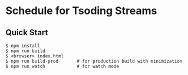 # Schedule for Tsoding Streams

## Quick Start

```console
$ npm install
$ npm run build
$ <browser> index.html
$ npm run build-prod       # for production build with minimization
$ npm run watch            # for watch mode
```
